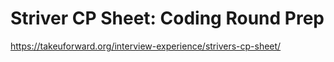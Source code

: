 # Striver CP Sheet: Coding Round Prep
https://takeuforward.org/interview-experience/strivers-cp-sheet/